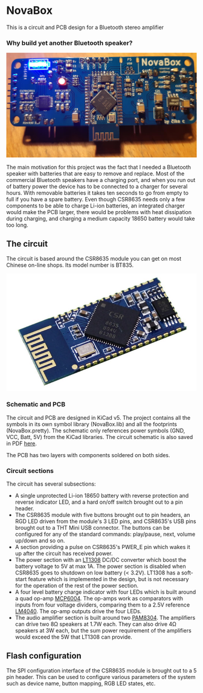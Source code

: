 # NovaBox

This is a circuit and PCB design for a Bluetooth stereo amplifier

### Why build yet another Bluetooth speaker?

![NovaBox photo](docs/NovaBox_photo.jpg)

The main motivation for this project was the fact that I needed a Bluetooth speaker with batteries that are easy to remove and replace. Most of the commercial Bluetooth speakers have a charging port, and when you run out of battery power the device has to be connected to a charger for several hours. With removable batteries it takes ten seconds to go from empty to full if you have a spare battery. Even though CSR8635 needs only a few components to be able to charge Li-ion batteries, an integrated charger would make the PCB larger, there would be problems with heat dissipation during charging, and charging a medium capacity 18650 battery would take too long.

## The circuit

The circuit is based around the CSR8635 module you can get on most Chinese on-line shops. Its model number is BT835.

![CSR8635 module](docs/CSR8635_module.jpg)

### Schematic and PCB

The circuit and PCB are designed in KiCad v5. The project contains all the symbols in its own symbol library (NovaBox.lib) and all the footprints (NovaBox.pretty). The schematic only references power symbols (GND, VCC, Batt, 5V) from the KiCad libraries. The circuit schematic is also saved in PDF [here](docs/NovaBox_8635.pdf).

The PCB has two layers with components soldered on both sides.

### Circuit sections

The circuit has several subsections:

* A single unprotected Li-ion 18650 battery with reverse protection and reverse indicator LED, and a hard on/off switch brought out to a pin header.
* The CSR8635 module with five buttons brought out to pin headers, an RGD LED driven from the module's 3 LED pins, and CSR8635's USB pins brought out to a THT Mini USB connector. The buttons can be configured for any of the standard commands: play/pause, next, volume up/down and so on.
* A section providing a pulse on CSR8635's PWER_E pin which wakes it up after the circuit has received power.
* The power section with an [LT1308](docs/LT1308abfb.pdf) DC/DC converter which boost the battery voltage to 5V at max 1A. The power section is disabled when CSR8635 goes to shutdown on low battery (< 3.2V). LT1308 has a soft-start feature which is implemented in the design, but is not necessary for the operation of the rest of the power section.
* A four level battery charge indicator with four LEDs which is built around a quad op-amp [MCP6004](docs/MCP6004.pdf). The op-amps work as comparators with inputs from four voltage dividers, comparing them to a 2.5V reference [LM4040](docs/lm4040-n.pdf). The op-amp outputs drive the four LEDs.
* The audio amplifier section is built around two [PAM8304](docs/PAM8304.pdf). The amplifiers can drive two 8Ω speakers at 1.7W each. They can also drive 4Ω speakers at 3W each, but the sum power requirement of the amplifiers would exceed the 5W that LT1308 can provide.
 
## Flash configuration

The SPI configuration interface of the CSR8635 module is brought out to a 5 pin header. This can be used to configure various parameters of the system such as device name, button mapping, RGB LED states, etc.
